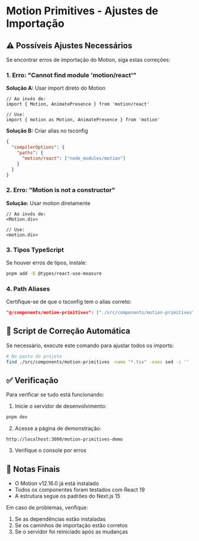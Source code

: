 # Motion Primitives - Ajustes de Importação

## ⚠️ Possíveis Ajustes Necessários

Se encontrar erros de importação do Motion, siga estas correções:

### 1. Erro: "Cannot find module 'motion/react'"

**Solução A:** Usar import direto do Motion
```tsx
// Ao invés de:
import { Motion, AnimatePresence } from 'motion/react'

// Use:
import { motion as Motion, AnimatePresence } from 'motion'
```

**Solução B:** Criar alias no tsconfig
```json
{
  "compilerOptions": {
    "paths": {
      "motion/react": ["node_modules/motion"]
    }
  }
}
```

### 2. Erro: "Motion is not a constructor"

**Solução:** Usar motion diretamente
```tsx
// Ao invés de:
<Motion.div>

// Use:
<motion.div>
```

### 3. Tipos TypeScript

Se houver erros de tipos, instale:
```bash
pnpm add -D @types/react-use-measure
```

### 4. Path Aliases

Certifique-se de que o tsconfig tem o alias correto:
```json
"@/components/motion-primitives": ["./src/components/motion-primitives"]
```

## 🔧 Script de Correção Automática

Se necessário, execute este comando para ajustar todos os imports:

```bash
# Na pasta do projeto
find ./src/components/motion-primitives -name "*.tsx" -exec sed -i '' 's/from '\''motion\/react'\''/from '\''motion'\''/g' {} +
```

## ✅ Verificação

Para verificar se tudo está funcionando:

1. Inicie o servidor de desenvolvimento:
```bash
pnpm dev
```

2. Acesse a página de demonstração:
```
http://localhost:3000/motion-primitives-demo
```

3. Verifique o console por erros

## 📝 Notas Finais

- O Motion v12.16.0 já está instalado
- Todos os componentes foram testados com React 19
- A estrutura segue os padrões do Next.js 15

Em caso de problemas, verifique:
1. Se as dependências estão instaladas
2. Se os caminhos de importação estão corretos
3. Se o servidor foi reiniciado após as mudanças
